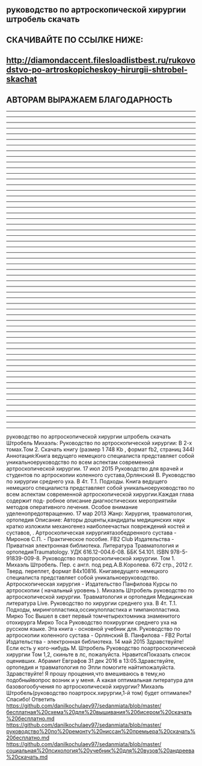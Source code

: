 руководство по артроскопической хирургии штробель скачать
--------------------------------------------------
СКАЧИВАЙТЕ ПО ССЫЛКЕ НИЖЕ:
--------------------------------------------------
http://diamondaccent.filesloadlistbest.ru/rukovodstvo-po-artroskopicheskoy-hirurgii-shtrobel-skachat
--------------------------------------------------
АВТОРАМ ВЫРАЖАЕМ БЛАГОДАРНОСТЬ
--------------------------------------------------
--------------------------------------------------
--------------------------------------------------
--------------------------------------------------
--------------------------------------------------
--------------------------------------------------
--------------------------------------------------
--------------------------------------------------
--------------------------------------------------
--------------------------------------------------
--------------------------------------------------
--------------------------------------------------
--------------------------------------------------
--------------------------------------------------
--------------------------------------------------
--------------------------------------------------
--------------------------------------------------
--------------------------------------------------
--------------------------------------------------
--------------------------------------------------
--------------------------------------------------
--------------------------------------------------
--------------------------------------------------
--------------------------------------------------
--------------------------------------------------
--------------------------------------------------
--------------------------------------------------
--------------------------------------------------
--------------------------------------------------
--------------------------------------------------
--------------------------------------------------
--------------------------------------------------
--------------------------------------------------
--------------------------------------------------
--------------------------------------------------
--------------------------------------------------
--------------------------------------------------
--------------------------------------------------
--------------------------------------------------
--------------------------------------------------
--------------------------------------------------
--------------------------------------------------
--------------------------------------------------
--------------------------------------------------
--------------------------------------------------
--------------------------------------------------
--------------------------------------------------
--------------------------------------------------
--------------------------------------------------
--------------------------------------------------
--------------------------------------------------
--------------------------------------------------
--------------------------------------------------
--------------------------------------------------
--------------------------------------------------
--------------------------------------------------
--------------------------------------------------
--------------------------------------------------
руководство по артроскопической хирургии штробель скачать Штробель Михаэль: Руководство по артроскопической хирургии: В 2-х томах.Том 2. Скачать книгу (размер 1 748 Kb , формат fb2, страниц 344) Аннотация:Книга ведущего немецкого специалиста представляет собой уникальноеруководство по всем аспектам современной артроскопической хирургии. 17 июл 2015  Руководство для врачей и студентов по артроскопии коленного сустава,Орлянский В. Руководство по хирургии среднего уха. В 4т. Т.1. Подходы. Книга ведущего немецкого специалиста представляет собой уникальноеруководство по всем аспектам современной артроскопической хирургии.Каждая глава содержит под- робное описание диагностических мероприятийи методов оперативного лечения. Особое внимание уделенопредотвращению. 17 мар 2013  Жанр: Хирургия, травматология, ортопедия  Описание: Авторы доценты,кандидаты медицинских наук кратко изложили механогенез наиболеечастых повреждений костей и суставов, . Артроскопическая хирургиятазобедренного сустава - Миронов С.П. - Практическое пособие. FB2 Club Издательства - Приватная электронная библиотека. Литература  Травматология и ортопедияTraumatology. УДК 616.12-004.6-08. ББК 54.101. ISBN 978-5-91839-009-8. Руководство поартроскопической хирургии. Том 1. Михаэль Штробель. Пер. с англ. под ред.А.В.Королева. 672 стр., 2012 г. Тверд. переплет, формат 84х10816. Книгаведущего немецкого специалиста представляет собой уникальноеруководство. Артроскопическая хирургия - Издательство Панфилова
Курсы по артроскопии ( начальный уровень ). Михаэль Штробель руководство по артроскопической хирургии. Травматология и ортопедия  Медицинская литература Live. Руководство по хирургии среднего уха. В 4т. Т.1. Подходы, мирингопластика,оссикулопластика и тимпанопластика. Мирко Тос Вышел в свет первый томчетырехтомника знаменитого отохирурга Мирко Тоса Руководство похирургии среднего уха на русском языке. Эта книга - основной учебник для. Руководство по артроскопии коленного сустава - Орлянский В. Панфилова - FB2 Portal Издательства - электронная библиотека. 14 май 2015  Здравствуйте! Если есть у кого-нибудь М. Штробель Руководство поартроскопической хирургии Том 1,2, скиньте в лс, пожалуйста. НравитсяПоказать список оценивших. Абрамит Евграфов 31 дек 2016 в 13:05.Здравствуйте, ортопедия и травматология по Эпли помогите найтипожалуйста. Здравствуйте! Я прошу прощения,что вмешиваюсь в тему,но подобныйвопрос возник и у меня. А какая оптимальная литература для базовогообучения по артроскопической хирургии? Михаэль Штробель(руководство поартроск.хирургии,1-й том) будет оптимален? Спасибо!  Ответить
https://github.com/danilkochulaev97/sedanmiata/blob/master/бесплатная%20схема%20для%20вышивания%20бисером%20скачать%20бесплатно.md
https://github.com/danilkochulaev97/sedanmiata/blob/master/руководство%20по%20ремонту%20ниссан%20премьера%20скачать%20бесплатно.md
https://github.com/danilkochulaev97/sedanmiata/blob/master/социальная%20психология%20учебник%20для%20вузов%20андреева%20скачать.md